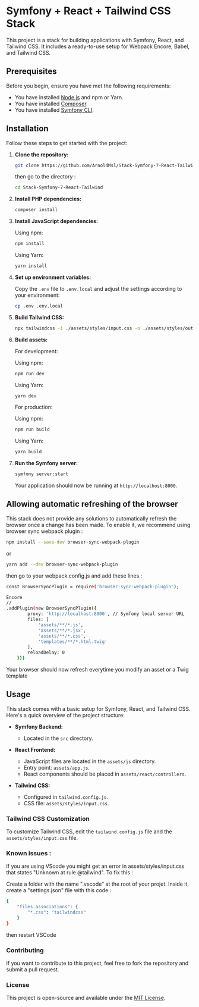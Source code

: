 # Symfony + React + Tailwind CSS Stack

This project is a stack for building applications with Symfony, React, and Tailwind CSS. It includes a ready-to-use setup for Webpack Encore, Babel, and Tailwind CSS.

## Prerequisites

Before you begin, ensure you have met the following requirements:
- You have installed [Node.js](https://nodejs.org/) and npm or Yarn.
- You have installed [Composer](https://getcomposer.org/).
- You have installed [Symfony CLI](https://symfony.com/download).

## Installation

Follow these steps to get started with the project:

1. **Clone the repository:**

    ```bash
    git clone https://github.com/ArnoldMsl/Stack-Symfony-7-React-Tailwind.git
    ```

    then go to the directory :

   ```bash
   cd Stack-Symfony-7-React-Tailwind
   ```

3. **Install PHP dependencies:**

    ```bash
    composer install
    ```

4. **Install JavaScript dependencies:**

    Using npm:
    ```bash
    npm install
    ```

    Using Yarn:
    ```bash
    yarn install
    ```

5. **Set up environment variables:**

    Copy the `.env` file to `.env.local` and adjust the settings according to your environment:

    ```bash
    cp .env .env.local
    ```
6. **Build Tailwind CSS:**

    ```bash
    npx tailwindcss -i ./assets/styles/input.css -o ./assets/styles/output.css --watch
    ```

7. **Build assets:**

    For development:

    Using npm:
    ```bash
    npm run dev
    ```

    Using Yarn:
    ```bash
    yarn dev
    ```

    For production:

    Using npm:
    ```bash
    npm run build
    ```

    Using Yarn:
    ```bash
    yarn build
    ```

8. **Run the Symfony server:**

    ```bash
    symfony server:start
    ```

    Your application should now be running at `http://localhost:8000`.

## Allowing automatic refreshing of the browser

This stack does not provide any solutions to automatically refresh the browser once a change has been made. To enable it, we recommend using browser sync webpack plugin :

```bash
npm install --save-dev browser-sync-webpack-plugin
```

or

```bash
yarn add --dev browser-sync-webpack-plugin
```

then go to your webpack.config.js and add these lines : 

```bash
const BrowserSyncPlugin = require('browser-sync-webpack-plugin');
```

```bash
Encore
//
.addPlugin(new BrowserSyncPlugin({
        proxy: 'http://localhost:8000', // Symfony local server URL
        files: [
            'assets/**/*.js',
            'assets/**/*.jsx',
            'assets/**/*.css',
            'templates/**/*.html.twig'
        ],
        reloadDelay: 0
    }))
```
Your browser should now refresh everytime you modify an asset or a Twig template

## Usage

This stack comes with a basic setup for Symfony, React, and Tailwind CSS. Here's a quick overview of the project structure:

- **Symfony Backend:**
  - Located in the `src` directory.

- **React Frontend:**
  - JavaScript files are located in the `assets/js` directory.
  - Entry point: `assets/app.js`.
  - React components should be placed in `assets/react/controllers`.

- **Tailwind CSS:**
  - Configured in `tailwind.config.js`.
  - CSS file: `assets/styles/input.css`.


### Tailwind CSS Customization

To customize Tailwind CSS, edit the `tailwind.config.js` file and the `assets/styles/input.css` file.

### Known issues :

If you are using VScode you might get an error in assets/styles/input.css that states "Unknown at rule @tailwind". To fix this :

Create a folder with the name ".vscode" at the root of your projet. Inside it, create a "settings.json" file with this code :

```bash
{
    "files.associations": {
        "*.css": "tailwindcss"
    }
}
```

then restart VSCode

### Contributing

If you want to contribute to this project, feel free to fork the repository and submit a pull request.

### License

This project is open-source and available under the [MIT License](LICENSE).


